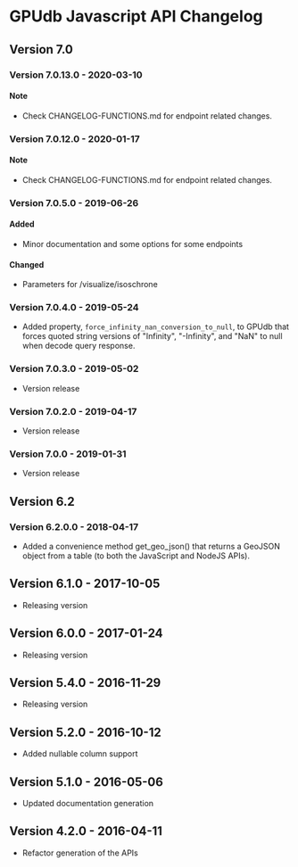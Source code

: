 # GPUdb Javascript API Changelog

## Version 7.0

### Version 7.0.13.0 - 2020-03-10

#### Note
-   Check CHANGELOG-FUNCTIONS.md for endpoint related changes.


### Version 7.0.12.0 - 2020-01-17

#### Note
-   Check CHANGELOG-FUNCTIONS.md for endpoint related changes.


### Version 7.0.5.0 - 2019-06-26

#### Added
-   Minor documentation and some options for some endpoints

#### Changed
-   Parameters for /visualize/isoschrone


### Version 7.0.4.0 - 2019-05-24

-   Added property, `force_infinity_nan_conversion_to_null`, to GPUdb that
    forces quoted string versions of "Infinity", "-Infinity", and "NaN"
    to null when decode query response.


### Version 7.0.3.0 - 2019-05-02

-   Version release


### Version 7.0.2.0 - 2019-04-17

-   Version release


### Version 7.0.0 - 2019-01-31

-   Version release


## Version 6.2

### Version 6.2.0.0 - 2018-04-17

-   Added a convenience method get_geo_json() that returns a GeoJSON object
    from a table (to both the JavaScript and NodeJS APIs).


## Version 6.1.0 - 2017-10-05

-   Releasing version


## Version 6.0.0 - 2017-01-24

-   Releasing version


## Version 5.4.0 - 2016-11-29

-   Releasing version


## Version 5.2.0 - 2016-10-12

-   Added nullable column support


## Version 5.1.0 - 2016-05-06

-   Updated documentation generation


## Version 4.2.0 - 2016-04-11

-   Refactor generation of the APIs
